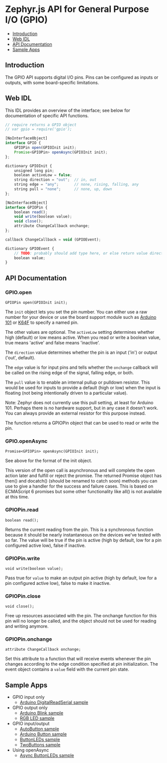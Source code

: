 Zephyr.js API for General Purpose I/O (GPIO)
============================================

* [Introduction](#introduction)
* [Web IDL](#web-idl)
* [API Documentation](#api-documentation)
* [Sample Apps](#sample-apps)

Introduction
------------
The GPIO API supports digital I/O pins. Pins can be configured as inputs or
outputs, with some board-specific limitations.

Web IDL
-------
This IDL provides an overview of the interface; see below for documentation of
specific API functions.

```javascript
// require returns a GPIO object
// var gpio = require('gpio');

[NoInterfaceObject]
interface GPIO {
    GPIOPin open(GPIOInit init);
    Promise<GPIOPin> openAsync(GPIOInit init);
};

dictionary GPIOInit {
    unsigned long pin;
    boolean activeLow = false;
    string direction = "out";  // in, out
    string edge = "any";       // none, rising, falling, any
    string pull = "none";      // none, up, down
};

[NoInterfaceObject]
interface GPIOPin {
    boolean read();
    void write(boolean value);
    void close();
    attribute ChangeCallback onchange;
};

callback ChangeCallback = void (GPIOEvent);

dictionary GPIOEvent {
    // TODO: probably should add type here, or else return value directly
    boolean value;
}
```

API Documentation
-----------------
### GPIO.open

`GPIOPin open(GPIOInit init);`

The `init` object lets you set the pin number. You can either use a raw
number for your device or use the board support module such as
[Arduino 101](./a101_pins.md) or [K64F](./k64f_pins.md) to specify a named pin.

The other values are optional. The `activeLow` setting determines whether
high (default) or low means active. When you read or write a boolean value,
true means 'active' and false means 'inactive'.

The `direction` value determines whether the pin is an input ('in') or output
('out', default).

The `edge` value is for input pins and tells whether the `onchange` callback
will be called on the rising edge of the signal, falling edge, or both.

The `pull` value is to enable an internal pullup or pulldown resistor. This
would be used for inputs to provide a default (high or low) when the input is
floating (not being intentionally driven to a particular value).

Note: Zephyr does not currently use this pull setting, at least for Arduino 101.
Perhaps there is no hardware support, but in any case it doesn't work. You can
always provide an external resistor for this purpose instead.

The function returns a GPIOPin object that can be used to read or write the pin.

### GPIO.openAsync

`Promise<GPIOPin> openAsync(GPIOInit init);`

See above for the format of the init object.

This version of the open call is asynchronous and will complete the open action
later and fulfill or reject the promise. The returned Promise object has then()
and docatch() (should be renamed to catch soon) methods you can use to give a
handler for the success and failure cases. This is based on ECMAScript 6
promises but some other functionality like all() is not available at this time.

### GPIOPin.read

`boolean read();`

Returns the current reading from the pin. This is a synchronous function because
it should be nearly instantaneous on the devices we've tested with so far. The
value will be true if the pin is active (high by default, low for a pin
configured active low), false if inactive.

### GPIOPin.write

`void write(boolean value);`

Pass true for `value` to make an output pin active (high by default, low for
a pin configured active low), false to make it inactive.

### GPIOPin.close

`void close();`

Free up resources associated with the pin. The onchange function for this pin
will no longer be called, and the object should not be used for reading and
writing anymore.

### GPIOPin.onchange

`attribute ChangeCallback onchange;`

Set this attribute to a function that will receive events whenever the pin
changes according to the edge condition specified at pin initialization. The
event object contains a `value` field with the current pin state.

Sample Apps
-----------
* GPIO input only
  * [Arduino DigitalReadSerial sample](../samples/arduino/basics/DigitalReadSerial.js)
* GPIO output only
  * [Arduino Blink sample](../samples/arduino/basics/Blink.js)
  * [RGB LED sample](../samples/RGB.js)
* GPIO input/output
  * [AutoButton sample](../samples/AutoButton.js)
  * [Arduino Button sample](../samples/arduino/digital/Button.js)
  * [ButtonLEDs sample](../samples/ButtonLEDs.js)
  * [TwoButtons sample](../samples/TwoButtons.js)
* Using openAsync
  * [Async ButtonLEDs sample](../samples/ButtonLEDsAsync.js)

